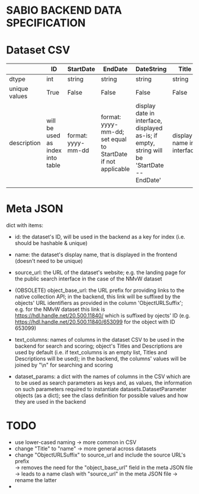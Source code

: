 # SABIO BACKEND DATA SPECIFICATION



# Dataset CSV


|               | ID                               | StartDate          | EndDate                                                      | DateString                                                                                  | Title                     | Description                         | ObjectURLSuffix                                                                                                                                | ObjectParameter1                                                             | ... | ObjectParameterN                                                             |
|---------------|----------------------------------|--------------------|--------------------------------------------------------------|---------------------------------------------------------------------------------------------|---------------------------|-------------------------------------|------------------------------------------------------------------------------------------------------------------------------------------------|------------------------------------------------------------------------------|-----|------------------------------------------------------------------------------|
| dtype         | int                              | string             | string                                                       | string                                                                                      | string                    | string                              | string/int                                                                                                                                     | string                                                                       | ... | string                                                                       |
| unique values | True                             | False              | False                                                        | False                                                                                       | False                     | False                               | True                                                                                                                                           | False                                                                        | ... | False                                                                        |
| description   | will be used as index into table | format: yyyy-mm-dd | format: yyyy-mm-dd; set equal to StartDate if not applicable | display date in interface, displayed as-is; if empty, string will be 'StartDate -- EndDate' | display name in interface | displayed as part of object details | object's reference string/number/ID that will be added as a suffix to the object_base_url in the NMvW dataset ; this field is the same as 'ID' | optional; used as additional parameter to restrict search (e.g. categorical) | ... | optional; used as additional parameter to restrict search (e.g. categorical) |
|               |                                  |                    |                                                              |                                                                                             |                           |                                     |                                                                                                                                                |                                                                              |     |                                                                              |




# Meta JSON

dict with items:

 - id: the dataset's ID, will be used in the backend as a key for index (i.e. should be hashable & unique)
 
 - name: the dataset's display name, that is displayed in the frontend (doesn't need to be unique)
 
 - source_url: the URL of the dataset's website; e.g. the landing page for the public search interface in the case of the NMvW dataset
 
 - (OBSOLETE) object_base_url: the URL prefix for providing links to the native collection API; in the backend, this link will be suffixed by the objects' URL identifiers as provided in the column 'ObjectURLSuffix'; e.g. for the NMvW dataset this link is https://hdl.handle.net/20.500.11840/ which is suffixed by ojects' ID (e.g. https://hdl.handle.net/20.500.11840/653099 for the object with ID 653099)
 
 - text_columns: names of columns in the dataset CSV to be used in the backend for search and scoring; object's Titles and Descriptions are used by default (i.e. if text_columns is an empty list, Titles and Descriptions will be used); in the backend, the columns' values will be joined by "\n" for searching and scoring

 - dataset_params: a dict with the names of columns in the CSV which are to be used as search parameters as keys and, as values, the information on such parameters required to instantiate datasets.DatasetParameter objects (as a dict); see the class definition for possible values and how they are used in the backend


# TODO


 - use lower-cased naming -> more common in CSV 
 - change "Title" to "name" -> more general across datasets
 - change "ObjectURLSuffix" to source_url and include the source URL's prefix  
   -> removes the need for the "object_base_url" field in the meta JSON file  
   -> leads to a name clash with "source_url" in the meta JSON file -> rename the latter
 - 


